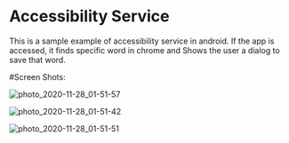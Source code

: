# Accessibility Service

This is a sample example of accessibility service in android. If the app is accessed, it finds specific word in chrome and Shows the user a dialog to save that word.


#Screen Shots:

![photo_2020-11-28_01-51-57](https://user-images.githubusercontent.com/38455574/100487532-5df43f00-311e-11eb-85a0-2e520f70256c.jpg)

![photo_2020-11-28_01-51-42](https://user-images.githubusercontent.com/38455574/100487534-5f256c00-311e-11eb-880d-f56d5fdc4d81.jpg)

![photo_2020-11-28_01-51-51](https://user-images.githubusercontent.com/38455574/100487535-60569900-311e-11eb-908a-1a8c846b71ac.jpg)



